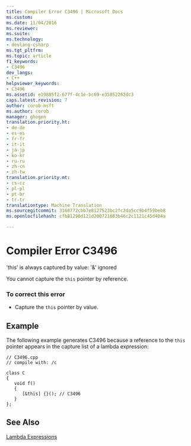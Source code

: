 ```yaml
---
title: Compiler Error C3496 | Microsoft Docs
ms.custom: 
ms.date: 11/04/2016
ms.reviewer: 
ms.suite: 
ms.technology:
- devlang-csharp
ms.tgt_pltfrm: 
ms.topic: article
f1_keywords:
- C3496
dev_langs:
- C++
helpviewer_keywords:
- C3496
ms.assetid: e19885f2-677f-4c1e-bc69-e35852262dc3
caps.latest.revision: 7
author: corob-msft
ms.author: corob
manager: ghogen
translation.priority.ht:
- de-de
- es-es
- fr-fr
- it-it
- ja-jp
- ko-kr
- ru-ru
- zh-cn
- zh-tw
translation.priority.mt:
- cs-cz
- pl-pl
- pt-br
- tr-tr
translationtype: Machine Translation
ms.sourcegitcommit: 3168772cbb7e8127523bc2fc2da5cc9b4f59beb8
ms.openlocfilehash: cfb81290d121d200721683b46c2c1121c45d404a

---
```

# Compiler Error C3496
'this' is always captured by value: '&' ignored  
  
 You cannot capture the `this` pointer by reference.  
  
### To correct this error  
  
-   Capture the `this` pointer by value.  
  
## Example  
 The following example generates C3496 because a reference to the `this` pointer appears in the capture list of a lambda expression:  
  
```  
// C3496.cpp  
// compile with: /c  
  
class C  
{  
   void f()  
   {  
      [&this] {}(); // C3496  
   }  
};  
```  
  
## See Also  
 [Lambda Expressions](../../cpp/lambda-expressions-in-cpp.md)


<!--HONumber=Jan17_HO2-->



